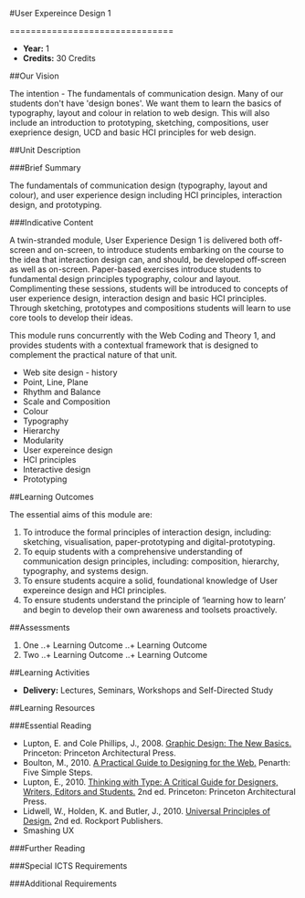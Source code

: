 #User Expereince Design 1
<!-- Temporary title -->
===============================

+ __Year:__ 1
+ __Credits:__ 30 Credits

##Our Vision

The intention - The fundamentals of communication design. Many of our students don't have 'design bones'. We want them to learn the basics of typography, layout and colour in relation to web design. This will also include an introduction to prototyping, sketching, compositions, user exeprience design, UCD and basic HCI principles for web design.

##Unit Description

###Brief Summary

<!-- 140 characters -->

The fundamentals of communication design (typography, layout and colour), and user experience design including HCI principles, interaction design, and prototyping.

###Indicative Content

A twin-stranded module, User Experience Design 1 is delivered both off-screen and on-screen, to introduce students embarking on the course to the idea that interaction design can, and should, be developed off-screen as well as on-screen. Paper-based exercises introduce students to fundamental design principles typography, colour and layout. Complimenting these sessions, students will be introduced to concepts of user experience design, interaction design and basic HCI principles. Through sketching, prototypes and compositions students will learn to use core tools to develop their ideas.

This module runs concurrently with the Web Coding and Theory 1, and provides students with a contextual framework that is designed to complement the practical nature of that unit.

+ Web site design - history
+ Point, Line, Plane
+ Rhythm and Balance
+ Scale and Composition
+ Colour
+ Typography
+ Hierarchy
+ Modularity
+ User expereince design
+ HCI principles
+ Interactive design
+ Prototyping


##Learning Outcomes

The essential aims of this module are:

1. To introduce the formal principles of interaction design, including: sketching, visualisation, paper-prototyping and digital-prototyping.
1. To equip students with a comprehensive understanding of communication design principles, including: composition, hierarchy, typography, and systems design.
1. To ensure students acquire a solid, foundational knowledge of User expereince design and HCI principles.
1. To ensure students understand the principle of ‘learning how to learn’ and begin to develop their own awareness and toolsets proactively.


##Assessments

1. One
..+ Learning Outcome
..+ Learning Outcome
2. Two
..+ Learning Outcome
..+ Learning Outcome

##Learning Activities

+ __Delivery:__ Lectures, Seminars, Workshops and Self-Directed Study

##Learning Resources

###Essential Reading

+ Lupton, E. and Cole Phillips, J., 2008. [Graphic Design: The New Basics.](http://www.amazon.co.uk/exec/obidos/ASIN/1568987021/monographic-21) Princeton: Princeton Architectural Press.
+ Boulton, M., 2010. [A Practical Guide to Designing for the Web.](http://www.fivesimplesteps.com/products/a-practical-guide-to-designing-for-the-web) Penarth: Five Simple Steps.
+ Lupton, E., 2010. [Thinking with Type: A Critical Guide for Designers, Writers, Editors and Students.](http://www.amazon.co.uk/exec/obidos/ASIN/1568989695/monographic-21) 2nd ed. Princeton: Princeton Architectural Press.
+ Lidwell, W., Holden, K. and Butler, J., 2010. [Universal Principles of Design.](http://www.amazon.co.uk/exec/obidos/ASIN/1592535879/monographic-21) 2nd ed. Rockport Publishers.
+ Smashing UX


###Further Reading



###Special ICTS Requirements

###Additional Requirements

<!--

Notes

-->



